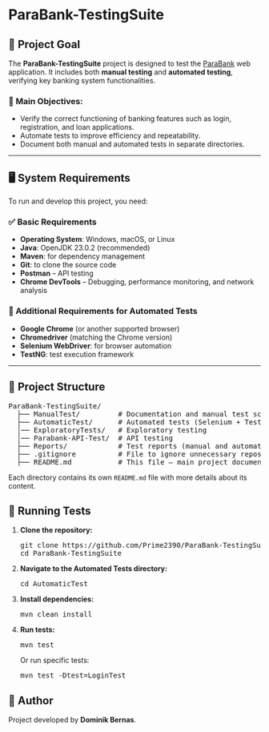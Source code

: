 <h1>ParaBank-TestingSuite</h1>

<h2>🎯 Project Goal</h2>
<p>The <strong>ParaBank-TestingSuite</strong> project is designed to test the 
<a href="https://parabank.parasoft.com">ParaBank</a> web application. It includes both 
<strong>manual testing</strong> and <strong>automated testing</strong>, verifying key banking system functionalities.</p>

<h3>📌 Main Objectives:</h3>
<ul>
  <li>Verify the correct functioning of banking features such as login, registration, and loan applications.</li>
  <li>Automate tests to improve efficiency and repeatability.</li>
  <li>Document both manual and automated tests in separate directories.</li>
</ul>

<hr>

<h2>🖥️ System Requirements</h2>
<p>To run and develop this project, you need:</p>

<h3>✅ Basic Requirements</h3>
<ul>
  <li><strong>Operating System</strong>: Windows, macOS, or Linux</li>
  <li><strong>Java</strong>: OpenJDK 23.0.2 (recommended)</li>
  <li><strong>Maven</strong>: for dependency management</li>
  <li><strong>Git</strong>: to clone the source code</li>
  <li><strong>Postman</strong> – API testing</li>
  <li><strong>Chrome DevTools</strong> – Debugging, performance monitoring, and network analysis</li>
</ul>

<h3>🔧 Additional Requirements for Automated Tests</h3>
<ul>
  <li><strong>Google Chrome</strong> (or another supported browser)</li>
  <li><strong>Chromedriver</strong> (matching the Chrome version)</li>
  <li><strong>Selenium WebDriver</strong>: for browser automation</li>
  <li><strong>TestNG</strong>: test execution framework</li>
</ul>

<hr>

<h2>📂 Project Structure</h2>
<pre>
ParaBank-TestingSuite/
  ├── ManualTest/         # Documentation and manual test scenarios
  ├── AutomaticTest/      # Automated tests (Selenium + TestNG)
  │── ExploratoryTests/   # Exploratory testing
  │── Parabank-API-Test/  # API testing
  ├── Reports/            # Test reports (manual and automated)
  ├── .gitignore          # File to ignore unnecessary repository files
  ├── README.md           # This file – main project documentation
</pre>

<p>Each directory contains its own <code>README.md</code> file with more details about its content.</p>

<h2>🚀 Running Tests</h2>
<ol>
  <li><strong>Clone the repository:</strong>
    <pre>git clone https://github.com/Prime2390/ParaBank-TestingSuite.git
cd ParaBank-TestingSuite</pre>
  </li>
  <li><strong>Navigate to the Automated Tests directory:</strong>
    <pre>cd AutomaticTest</pre>
  </li>
  <li><strong>Install dependencies:</strong>
    <pre>mvn clean install</pre>
  </li>
  <li><strong>Run tests:</strong>
    <pre>mvn test</pre>
    Or run specific tests:
    <pre>mvn test -Dtest=LoginTest</pre>
  </li>
</ol>

<h2>📌 Author</h2>
<p>Project developed by <strong>Dominik Bernas</strong>.</p>
